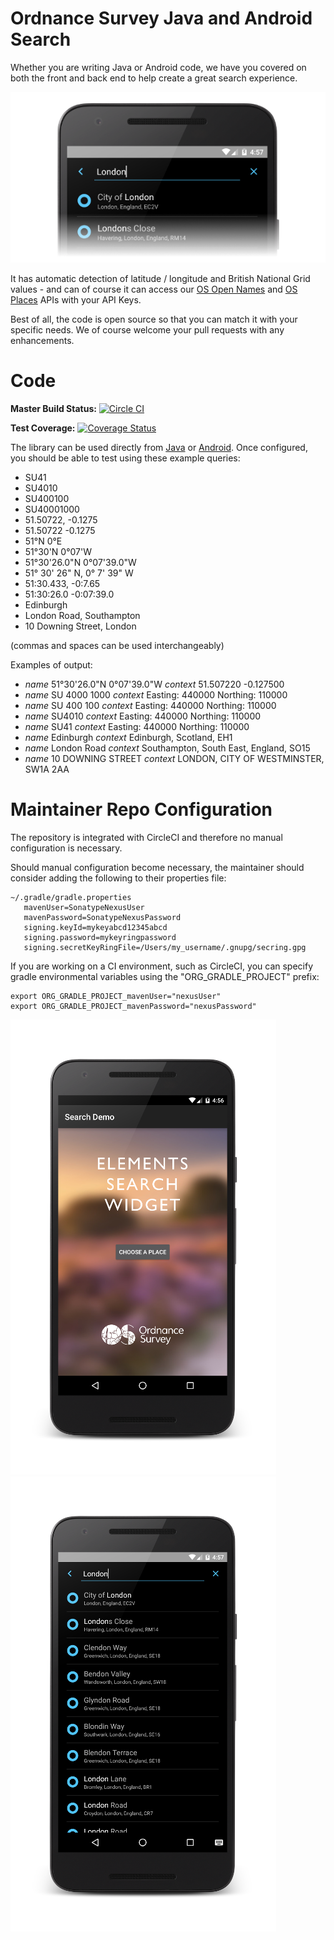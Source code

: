 # Ordnance Survey Java and Android Search
Whether you are writing Java or Android code, we have you covered on both the front and back end to help create a great search experience.

![](website/static/screenshot_android_searchresult_tight.png)

It has automatic detection of latitude / longitude and British National Grid values - and can of course it can access our [OS Open Names](https://www.ordnancesurvey.co.uk/business-and-government/products/os-open-names-api.html) and [OS Places](https://www.ordnancesurvey.co.uk/business-and-government/products/os-places/) APIs with your API Keys.

Best of all, the code is open source so that you can match it with your specific needs.  We of course welcome your pull requests with  any enhancements.

# Code #

**Master Build Status:** [![Circle CI](https://circleci.com/gh/OrdnanceSurvey/search-jvm/tree/master.svg?style=svg)](https://circleci.com/gh/OrdnanceSurvey/search-jvm/tree/master)

**Test Coverage:** [![Coverage Status](https://coveralls.io/repos/github/OrdnanceSurvey/search-jvm/badge.svg?branch=master)](https://coveralls.io/github/OrdnanceSurvey/search-jvm?branch=master)

The library can be used directly from [Java](/search-java/README.md) or [Android](/search-android/README.md).  Once configured, you should be able to test using these example queries:

* SU41
* SU4010
* SU400100
* SU40001000
* 51.50722, -0.1275
* 51.50722 -0.1275
* 51°N 0°E
* 51°30'N 0°07'W
* 51°30'26.0"N 0°07'39.0"W
* 51° 30' 26" N, 0° 7' 39" W
* 51:30.433, -0:7.65
* 51:30:26.0 -0:07:39.0
* Edinburgh
* London Road, Southampton
* 10 Downing Street, London

(commas and spaces can be used interchangeably)

Examples of output:

 * *name* 51°30'26.0"N 0°07'39.0"W *context* 51.507220 -0.127500
 * *name* SU 4000 1000 *context* Easting: 440000  Northing: 110000
 * *name* SU 400 100 *context* Easting: 440000  Northing: 110000
 * *name* SU4010 *context* Easting: 440000  Northing: 110000
 * *name* SU41 *context* Easting: 440000  Northing: 110000
 * *name* Edinburgh *context* Edinburgh, Scotland, EH1
 * *name* London Road *context* Southampton, South East, England, SO15
 * *name* 10 DOWNING STREET *context* LONDON, CITY OF WESTMINSTER, SW1A 2AA


# Maintainer Repo Configuration #
The repository is integrated with CircleCI and therefore no manual
configuration is necessary.

Should manual configuration become necessary, the maintainer should consider
adding the following to their properties file:

    ~/.gradle/gradle.properties
       mavenUser=SonatypeNexusUser
       mavenPassword=SonatypeNexusPassword
       signing.keyId=mykeyabcd12345abcd
       signing.password=mykeyringpassword
       signing.secretKeyRingFile=/Users/my_username/.gnupg/secring.gpg


If you are working on a CI environment, such as CircleCI, you can specify
gradle environmental variables using the "ORG_GRADLE_PROJECT" prefix:

    export ORG_GRADLE_PROJECT_mavenUser="nexusUser"
    export ORG_GRADLE_PROJECT_mavenPassword="nexusPassword"

![](website/static/screenshot_android_search.png)
![](website/static/screenshot_android_searchresult.png)
